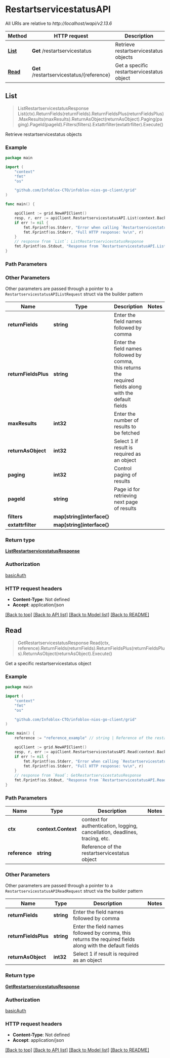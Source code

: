 # RestartservicestatusAPI

All URIs are relative to *http://localhost/wapi/v2.13.6*

Method | HTTP request | Description
------------- | ------------- | -------------
[**List**](RestartservicestatusAPI.md#List) | **Get** /restartservicestatus | Retrieve restartservicestatus objects
[**Read**](RestartservicestatusAPI.md#Read) | **Get** /restartservicestatus/{reference} | Get a specific restartservicestatus object



## List

> ListRestartservicestatusResponse List(ctx).ReturnFields(returnFields).ReturnFieldsPlus(returnFieldsPlus).MaxResults(maxResults).ReturnAsObject(returnAsObject).Paging(paging).PageId(pageId).Filters(filters).Extattrfilter(extattrfilter).Execute()

Retrieve restartservicestatus objects



### Example

```go
package main

import (
	"context"
	"fmt"
	"os"

	"github.com/Infoblox-CTO/infoblox-nios-go-client/grid"
)

func main() {

	apiClient := grid.NewAPIClient()
	resp, r, err := apiClient.RestartservicestatusAPI.List(context.Background()).Execute()
	if err != nil {
		fmt.Fprintf(os.Stderr, "Error when calling `RestartservicestatusAPI.List``: %v\n", err)
		fmt.Fprintf(os.Stderr, "Full HTTP response: %v\n", r)
	}
	// response from `List`: ListRestartservicestatusResponse
	fmt.Fprintf(os.Stdout, "Response from `RestartservicestatusAPI.List`: %v\n", resp)
}
```

### Path Parameters



### Other Parameters

Other parameters are passed through a pointer to a `RestartservicestatusAPIListRequest` struct via the builder pattern


Name | Type | Description  | Notes
------------- | ------------- | ------------- | -------------
**returnFields** | **string** | Enter the field names followed by comma | 
**returnFieldsPlus** | **string** | Enter the field names followed by comma, this returns the required fields along with the default fields | 
**maxResults** | **int32** | Enter the number of results to be fetched | 
**returnAsObject** | **int32** | Select 1 if result is required as an object | 
**paging** | **int32** | Control paging of results | 
**pageId** | **string** | Page id for retrieving next page of results | 
**filters** | **map[string]interface{}** |  | 
**extattrfilter** | **map[string]interface{}** |  | 

### Return type

[**ListRestartservicestatusResponse**](ListRestartservicestatusResponse.md)

### Authorization

[basicAuth](../README.md#basicAuth)

### HTTP request headers

- **Content-Type**: Not defined
- **Accept**: application/json

[[Back to top]](#) [[Back to API list]](../README.md#documentation-for-api-endpoints)
[[Back to Model list]](../README.md#documentation-for-models)
[[Back to README]](../README.md)


## Read

> GetRestartservicestatusResponse Read(ctx, reference).ReturnFields(returnFields).ReturnFieldsPlus(returnFieldsPlus).ReturnAsObject(returnAsObject).Execute()

Get a specific restartservicestatus object



### Example

```go
package main

import (
	"context"
	"fmt"
	"os"

	"github.com/Infoblox-CTO/infoblox-nios-go-client/grid"
)

func main() {
	reference := "reference_example" // string | Reference of the restartservicestatus object

	apiClient := grid.NewAPIClient()
	resp, r, err := apiClient.RestartservicestatusAPI.Read(context.Background(), reference).Execute()
	if err != nil {
		fmt.Fprintf(os.Stderr, "Error when calling `RestartservicestatusAPI.Read``: %v\n", err)
		fmt.Fprintf(os.Stderr, "Full HTTP response: %v\n", r)
	}
	// response from `Read`: GetRestartservicestatusResponse
	fmt.Fprintf(os.Stdout, "Response from `RestartservicestatusAPI.Read`: %v\n", resp)
}
```

### Path Parameters


Name | Type | Description  | Notes
------------- | ------------- | ------------- | -------------
**ctx** | **context.Context** | context for authentication, logging, cancellation, deadlines, tracing, etc.
**reference** | **string** | Reference of the restartservicestatus object | 

### Other Parameters

Other parameters are passed through a pointer to a `RestartservicestatusAPIReadRequest` struct via the builder pattern


Name | Type | Description  | Notes
------------- | ------------- | ------------- | -------------
**returnFields** | **string** | Enter the field names followed by comma | 
**returnFieldsPlus** | **string** | Enter the field names followed by comma, this returns the required fields along with the default fields | 
**returnAsObject** | **int32** | Select 1 if result is required as an object | 

### Return type

[**GetRestartservicestatusResponse**](GetRestartservicestatusResponse.md)

### Authorization

[basicAuth](../README.md#basicAuth)

### HTTP request headers

- **Content-Type**: Not defined
- **Accept**: application/json

[[Back to top]](#) [[Back to API list]](../README.md#documentation-for-api-endpoints)
[[Back to Model list]](../README.md#documentation-for-models)
[[Back to README]](../README.md)

